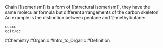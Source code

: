 Chain [[isomerism]] is a form of [[structural isomerism]], they have the same molecular formula but different arrangements of the carbon skeleton
An example is the distinction between pentane and 2-methylbutane:
```smiles
ccccc
cc(c)cc
```

#Chemistry #Organic #Intro_to_Organic #Definition